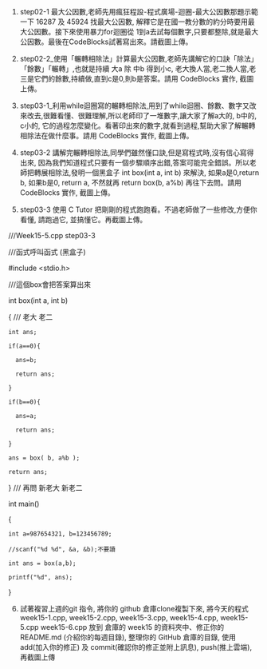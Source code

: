 1. step02-1 最大公因數,老師先用瘋狂程設-程式廣場-迴圈-最大公因數那題示範一下 16287 及 45924 找最大公因數, 解釋它是在國一教分數的約分時要用最大公因數。接下來使用暴力for迴圈從 1到a去試每個數字,只要都整除,就是最大公因數。最後在CodeBlocks試著寫出來。請截圖上傳。

2. step02-2_使用「輾轉相除法」計算最大公因數,老師先講解它的口訣「除法」「餘數」「輾轉」,也就是持續 大a 除 中b 得到小c, 老大換人當,老二換人當,老三是它們的餘數,持續做,直到c是0,則b是答案。請用 CodeBlocks 實作, 截圖上傳。

3. step03-1_利用while迴圈寫的輾轉相除法,用到了while迴圈、餘數、數字又改來改去,很難看懂、很難理解,所以老師印了一堆數字,讓大家了解a大的, b中的, c小的, 它的過程怎麼變化。看著印出來的數字,就看到過程,幫助大家了解輾轉相除法在做什麼事。請用 CodeBlocks 實作, 截圖上傳。

4. step03-2 講解完輾轉相除法,同學們雖然懂口訣,但是寫程式時,沒有信心寫得出來, 因為我們知道程式只要有一個步驟順序出錯,答案可能完全錯誤。所以老師把轉展相除法,發明一個黑盒子 int box(int a, int b) 來解決, 如果a是0,return b, 如果b是0, return a, 不然就再 return box(b, a%b) 再往下去問。請用 CodeBlocks 實作, 截圖上傳。

5. step03-3 使用 C Tutor 把剛剛的程式跑跑看。不過老師做了一些修改,方便你看懂, 請跑過它, 並搞懂它。再截圖上傳。

///Week15-5.cpp step03-3

///函式呼叫函式 (黑盒子)

#include <stdio.h>

///這個box會把答案算出來

int box(int a, int b)

{   ///  老大   老二

    int ans;

    if(a==0){

      ans=b;

      return ans;

    }

    if(b==0){

      ans=a;

      return ans;

    }

    ans = box( b, a%b );

    return ans;

} ///   再問 新老大 新老二

int main()

{

    int a=987654321, b=123456789;

    //scanf("%d %d", &a, &b);不要讀

    int ans = box(a,b);

    printf("%d", ans);

}



6. 試著複習上週的git 指令, 將你的 github 倉庫clone複製下來, 將今天的程式 week15-1.cpp, week15-2.cpp, week15-3.cpp, week15-4.cpp, week15-5.cpp week15-6.cpp 放到 倉庫的 week15 的資料夾中、修正你的 README.md (介紹你的每週目錄), 整理你的 GitHub 倉庫的目錄, 使用 add(加入你的修正) 及 commit(確認你的修正並附上訊息), push(推上雲端), 再截圖上傳


